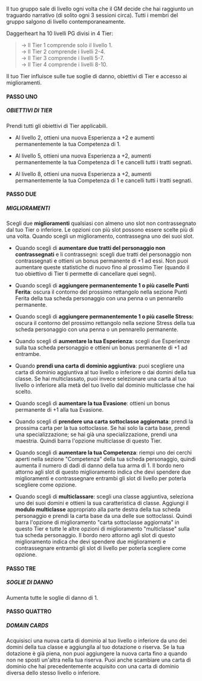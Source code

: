 Il tuo gruppo sale di livello ogni volta che il GM decide che hai raggiunto un traguardo narrativo (di solito ogni 3 sessioni circa). Tutti i membri del gruppo salgono di livello contemporaneamente.

Daggerheart ha 10 livelli PG divisi in 4 Tier:

> → Il Tier 1 comprende solo il livello 1.  
> → Il Tier 2 comprende i livelli 2-4.  
> → Il Tier 3 comprende i livelli 5-7.  
> → Il Tier 4 comprende i livelli 8-10.

Il tuo Tier influisce sulle tue soglie di danno, obiettivi di Tier e accesso ai miglioramenti.

#### PASSO UNO  
##### OBIETTIVI DI TIER  
Prendi tutti gli obiettivi di Tier applicabili.

- Al livello 2, ottieni una nuova Esperienza a +2 e aumenti permanentemente la tua Competenza di 1.

- Al livello 5, ottieni una nuova Esperienza a +2, aumenti permanentemente la tua Competenza di 1 e cancelli tutti i tratti segnati.

- Al livello 8, ottieni una nuova Esperienza a +2, aumenti permanentemente la tua Competenza di 1 e cancelli tutti i tratti segnati.

#### PASSO DUE  
##### MIGLIORAMENTI  
Scegli due **miglioramenti** qualsiasi con almeno uno slot non contrassegnato dal tuo Tier o inferiore. Le opzioni con più slot possono essere scelte più di una volta. Quando scegli un miglioramento, contrassegna uno dei suoi slot.

- Quando scegli di **aumentare due tratti del personaggio non contrassegnati** e li contrassegni: scegli due tratti del personaggio non contrassegnati e ottieni un bonus permanente di +1 ad essi. Non puoi aumentare queste statistiche di nuovo fino al prossimo Tier (quando il tuo obiettivo di Tier ti permette di cancellare quei segni).

- Quando scegli di **aggiungere permanentemente 1 o più caselle Punti Ferita**: oscura il contorno del prossimo rettangolo nella sezione Punti Ferita della tua scheda personaggio con una penna o un pennarello permanente.

- Quando scegli di **aggiungere permanentemente 1 o più caselle Stress:** oscura il contorno del prossimo rettangolo nella sezione Stress della tua scheda personaggio con una penna o un pennarello permanente.

- Quando scegli di **aumentare la tua Esperienza**: scegli due Esperienze sulla tua scheda personaggio e ottieni un bonus permanente di +1 ad entrambe.

- Quando **prendi una carta di dominio aggiuntiva**: puoi scegliere una carta di dominio aggiuntiva al tuo livello o inferiore o dai domini della tua classe. Se hai multiclassato, puoi invece selezionare una carta al tuo livello o inferiore alla metà del tuo livello dal dominio multiclasse che hai scelto.

- Quando scegli di **aumentare la tua Evasione**: ottieni un bonus permanente di +1 alla tua Evasione.

- Quando scegli di **prendere una carta sottoclasse aggiornata**: prendi la prossima carta per la tua sottoclasse. Se hai solo la carta base, prendi una specializzazione; se hai già una specializzazione, prendi una maestria. Quindi barra l'opzione multiclasse di questo Tier.

- Quando scegli di **aumentare la tua Competenza**: riempi uno dei cerchi aperti nella sezione "Competenza" della tua scheda personaggio, quindi aumenta il numero di dadi di danno della tua arma di 1. Il bordo nero attorno agli slot di questo miglioramento indica che devi spendere due miglioramenti e contrassegnare entrambi gli slot di livello per poterla scegliere come opzione.

- Quando scegli di **multiclassare**: scegli una classe aggiuntiva, seleziona uno dei suoi domini e ottieni la sua caratteristica di classe. Aggiungi il **modulo multiclasse** appropriato alla parte destra della tua scheda personaggio e prendi la carta base da una delle sue sottoclassi. Quindi barra l'opzione di miglioramento "carta sottoclasse aggiornata" in questo Tier e tutte le altre opzioni di miglioramento "multiclasse" sulla tua scheda personaggio. Il bordo nero attorno agli slot di questo miglioramento indica che devi spendere due miglioramenti e contrassegnare entrambi gli slot di livello per poterla scegliere come opzione.

#### PASSO TRE
##### SOGLIE DI DANNO
Aumenta tutte le soglie di danno di 1.

#### PASSO QUATTRO
##### DOMAIN CARDS
Acquisisci una nuova carta di dominio al tuo livello o inferiore da uno dei domini della tua classe e aggiungila al tuo dotazione o riserva. Se la tua dotazione è già piena, non puoi aggiungere la nuova carta fino a quando non ne sposti un'altra nella tua riserva. Puoi anche scambiare una carta di dominio che hai precedentemente acquisito con una carta di dominio diversa dello stesso livello o inferiore.